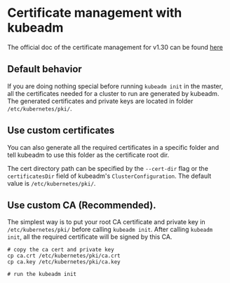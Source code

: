 # Certificate management with kubeadm

The official doc of the certificate management for v1.30 can be found [here](https://v1-30.docs.kubernetes.io/docs/tasks/administer-cluster/kubeadm/kubeadm-certs/) 


## Default behavior

If you are doing nothing special before running `kubeadm init` in the master, all the certificates needed for a cluster
to run are generated by kubeadm. The generated certificates and private keys are located in folder `/etc/kubernetes/pki/`.

## Use custom certificates

You can also generate all the required certificates in a specific folder and tell kubeadm to use this folder as 
the certificate root dir.

The cert directory path can be specified by the `--cert-dir` flag or the `certificatesDir` field of 
kubeadm's `ClusterConfiguration`. The default value is `/etc/kubernetes/pki/`.

## Use custom CA (Recommended).

The simplest way is to put your root CA certificate and private key in `/etc/kubernetes/pki/` before calling 
`kubeadm init`. After calling `kubeadm init`, all the required certificate will be signed by this CA.

```shell
# copy the ca cert and private key
cp ca.crt /etc/kubernetes/pki/ca.crt
cp ca.key /etc/kubernetes/pki/ca.key

# run the kubeadm init
```

## 
